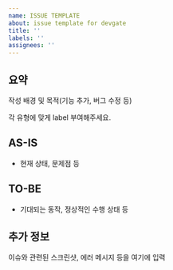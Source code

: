 ```yaml
---
name: ISSUE TEMPLATE
about: issue template for devgate
title: ''
labels: ''
assignees: ''
---
```


## 요약

작성 배경 및 목적(기능 추가, 버그 수정 등)

각 유형에 맞게 label 부여해주세요.

## AS-IS

- 현재 상태, 문제점 등

## TO-BE

- 기대되는 동작, 정상적인 수행 상태 등

## 추가 정보

이슈와 관련된 스크린샷, 에러 메시지 등을 여기에 입력

